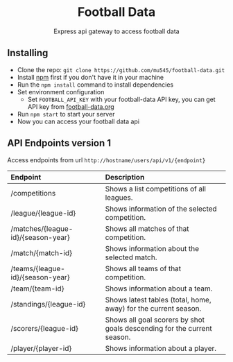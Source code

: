 <h1 align="center">Football Data</h1>

<p align="center">
  Express api gateway to access football data
</p>

## Installing

- Clone the repo: `git clone https://github.com/mu545/football-data.git`
- Install [npm](https://www.npmjs.com) first if you don't have it in your machine
- Run the `npm install` command to install dependencies
- Set environment configuration
  - Set `FOOTBALL_API_KEY` with your football-data API key, you can get API key from [football-data.org](https://www.football-data.org)
- Run `npm start` to start your server
- Now you can access your football data api

## API Endpoints version 1

Access endpoints from url `http://hostname/users/api/v1/{endpoint}`

| Endpoint | Description |
|:--|:--|
| /competitions | Shows a list competitions of all leagues. |
| /league/{league-id} | Shows information of the selected competition. |
| /matches/{league-id}/{season-year} | Shows all matches of that competition. |
| /match/{match-id} | Shows information about the selected match. |
| /teams/{league-id}/{season-year} | Shows all teams of that competition. |
| /team/{team-id} | Shows information about a team. |
| /standings/{league-id} | Shows latest tables (total, home, away) for the current season. |
| /scorers/{league-id} | Shows all goal scorers by shot goals descending for the current season. |
| /player/{player-id} | Shows information about a player. |
